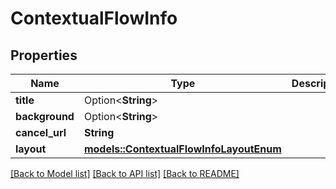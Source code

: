 # ContextualFlowInfo

## Properties

Name | Type | Description | Notes
------------ | ------------- | ------------- | -------------
**title** | Option<**String**> |  | [optional]
**background** | Option<**String**> |  | [optional]
**cancel_url** | **String** |  | 
**layout** | [**models::ContextualFlowInfoLayoutEnum**](ContextualFlowInfoLayoutEnum.md) |  | 

[[Back to Model list]](../README.md#documentation-for-models) [[Back to API list]](../README.md#documentation-for-api-endpoints) [[Back to README]](../README.md)


